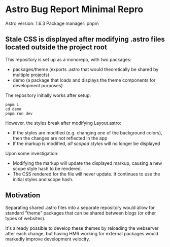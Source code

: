# Astro Bug Report Minimal Repro

Astro version: 1.6.3
Package manager: pnpm 

## Stale CSS is displayed after modifying .astro files located outside the project root

This repository is set up as a monorepo, with two packages:

- packages/theme (exports .astro that would theoretically be shared by multiple projects)
- demo (a package that loads and displays the theme components for development purposes)

The repository initially works after setup:

```
pnpm i
cd demo
pnpm run dev
```

However, the styles break after modifying Layout.astro:

- If the styles are modified (e.g. changing one of the background colors), then the changes are not reflected in the app
- If the markup is modified, *all scoped styles* will no longer be displayed

Upon some investigation:

- Modifying the markup will update the displayed markup, causing a new scope style hash to be rendered.
- The CSS rendered for the file will never update. It continues to use the initial styles and scope hash.

## Motivation

Separating shared .astro files into a separate repository would allow for standard "theme" packages that can be shared between blogs (or other types of websites).

It's already possible to develop these themes by reloading the webserver after each change, but having HMR working for external packages would markedly improve development velocity.
